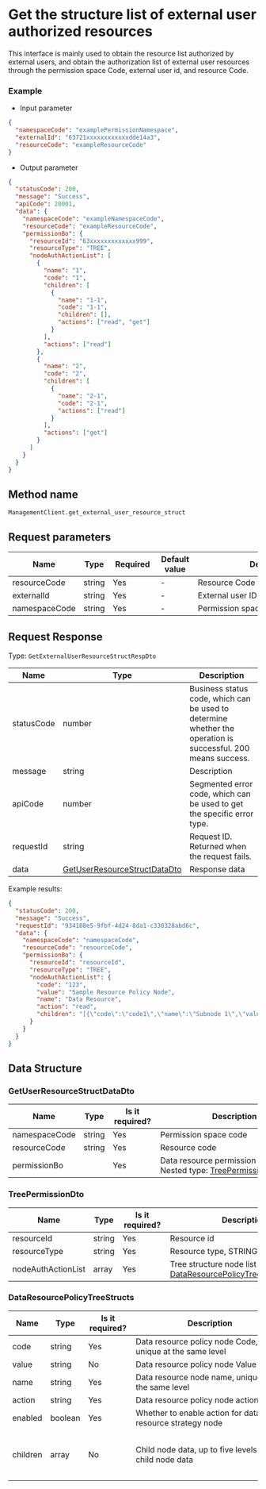 # Get the structure list of external user authorized resources

<!--
Warning⚠️:
Do not modify this document directly,
https://github.com/Authing/authing-docs-factory
Use this project to generate
-->

<LastUpdated />

This interface is mainly used to obtain the resource list authorized by external users, and obtain the authorization list of external user resources through the permission space Code, external user id, and resource Code.

### Example

- Input parameter

```json
{
  "namespaceCode": "examplePermissionNamespace",
  "externalId": "63721xxxxxxxxxxxxdde14a3",
  "resourceCode": "exampleResourceCode"
}
```

- Output parameter

```json
{
  "statusCode": 200,
  "message": "Success",
  "apiCode": 20001,
  "data": {
    "namespaceCode": "exampleNamespaceCode",
    "resourceCode": "exampleResourceCode",
    "permissionBo": {
      "resourceId": "63xxxxxxxxxxxxx999",
      "resourceType": "TREE",
      "nodeAuthActionList": [
        {
          "name": "1",
          "code": "1",
          "children": [
            {
              "name": "1-1",
              "code": "1-1",
              "children": [],
              "actions": ["read", "get"]
            }
          ],
          "actions": ["read"]
        },
        {
          "name": "2",
          "code": "2",
          "children": [
            {
              "name": "2-1",
              "code": "2-1",
              "actions": ["read"]
            }
          ],
          "actions": ["get"]
        }
      ]
    }
  }
}
```

## Method name

`ManagementClient.get_external_user_resource_struct`

## Request parameters

| Name          | Type   | <div style="width:80px">Required</div> | <div style="width:60px">Default value</div> | <div style="width:300px">Description</div> | <div style="width:200px">Example value</div> |
| ------------- | ------ | -------------------------------------- | ------------------------------------------- | ------------------------------------------ | -------------------------------------------- |
| resourceCode  | string | Yes                                    | -                                           | Resource Code                              | `exampleResourceCode`                        |
| externalId    | string | Yes                                    | -                                           | External user ID                           | `63721xxxxxxxxxxxxdde14a3`                   |
| namespaceCode | string | Yes                                    | -                                           | Permission space Code                      | `examplePermissionNamespace`                 |

## Request Response

Type: `GetExternalUserResourceStructRespDto`

| Name       | Type                                                                     | Description                                                                                                  |
| ---------- | ------------------------------------------------------------------------ | ------------------------------------------------------------------------------------------------------------ |
| statusCode | number                                                                   | Business status code, which can be used to determine whether the operation is successful. 200 means success. |
| message    | string                                                                   | Description                                                                                                  |
| apiCode    | number                                                                   | Segmented error code, which can be used to get the specific error type.                                      |
| requestId  | string                                                                   | Request ID. Returned when the request fails.                                                                 |
| data       | <a href="#GetUserResourceStructDataDto">GetUserResourceStructDataDto</a> | Response data                                                                                                |

Example results:

```json
{
  "statusCode": 200,
  "message": "Success",
  "requestId": "934108e5-9fbf-4d24-8da1-c330328abd6c",
  "data": {
    "namespaceCode": "namespaceCode",
    "resourceCode": "resourceCode",
    "permissionBo": {
      "resourceId": "resourceId",
      "resourceType": "TREE",
      "nodeAuthActionList": {
        "code": "123",
        "value": "Sample Resource Policy Node",
        "name": "Data Resource",
        "action": "read",
        "children": "[{\"code\":\"code1\",\"name\":\"Subnode 1\",\"value\":\"Subnode value\",\"enabled\":false,\"action\":\"Create\",\"children\":[{\"code\":\"code2\",\"name\":\"Subnode 2\",\"value\":\"Subnode 2 value\",\"enabled\":true,\"action\":\"Get\"}]}]"
      }
    }
  }
}
```

## Data Structure

### <a id="GetUserResourceStructDataDto"></a> GetUserResourceStructDataDto

| Name          | Type   | <div style="width:80px">Is it required?</div> | <div style="width:300px">Description</div>                                                               | <div style="width:200px">Sample value</div> |
| ------------- | ------ | --------------------------------------------- | -------------------------------------------------------------------------------------------------------- | ------------------------------------------- |
| namespaceCode | string | Yes                                           | Permission space code                                                                                    | `namespaceCode`                             |
| resourceCode  | string | Yes                                           | Resource code                                                                                            | `resourceCode`                              |
| permissionBo  |        | Yes                                           | Data resource permission operation list Nested type: <a href="#TreePermissionDto">TreePermissionDto</a>. |                                             |

### <a id="TreePermissionDto"></a> TreePermissionDto

| Name               | Type   | <div style="width:80px">Is it required?</div> | <div style="width:300px">Description</div>                                                                        | <div style="width:200px">Sample value</div> |
| ------------------ | ------ | --------------------------------------------- | ----------------------------------------------------------------------------------------------------------------- | ------------------------------------------- |
| resourceId         | string | Yes                                           | Resource id                                                                                                       | `resourceId`                                |
| resourceType       | string | Yes                                           | Resource type, STRING/ARRAY/TREE                                                                                  | `TREE`                                      |
| nodeAuthActionList | array  | Yes                                           | Tree structure node list Nested type: <a href="#DataResourcePolicyTreeStructs">DataResourcePolicyTreeStructs</a>. |                                             |

### <a id="DataResourcePolicyTreeStructs"></a> DataResourcePolicyTreeStructs

| Name     | Type    | <div style="width:80px">Is it required?</div> | <div style="width:300px">Description</div>               | <div style="width:200px">Sample value</div>                                                                                                                                                                            |
| -------- | ------- | --------------------------------------------- | -------------------------------------------------------- | ---------------------------------------------------------------------------------------------------------------------------------------------------------------------------------------------------------------------- |
| code     | string  | Yes                                           | Data resource policy node Code, unique at the same level | `123`                                                                                                                                                                                                                  |
| value    | string  | No                                            | Data resource policy node Value                          | `Sample resource policy node`                                                                                                                                                                                          |
| name     | string  | Yes                                           | Data resource node name, unique at the same level        | `Data resource`                                                                                                                                                                                                        |
| action   | string  | Yes                                           | Data resource policy node action                         | `read`                                                                                                                                                                                                                 |
| enabled  | boolean | Yes                                           | Whether to enable action for data resource strategy node |                                                                                                                                                                                                                        |
| children | array   | No                                            | Child node data, up to five levels of child node data    | `[{"code":"code1","name":"child node 1","value":"child node value","enabled":false,"action":"Create","children":[{"code":"code2","name":"child node 2","value":"child node 2 value","enabled":true,"action":"Get"}]}]` |
